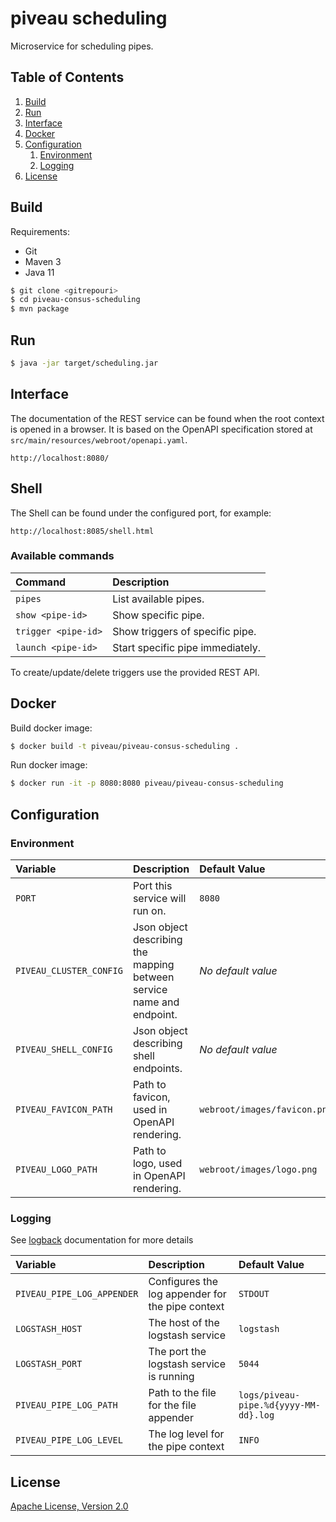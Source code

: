 # piveau scheduling
Microservice for scheduling pipes.

## Table of Contents
1. [Build](#build)
1. [Run](#run)
1. [Interface](#interface)
1. [Docker](#docker)
1. [Configuration](#configuration)
    1. [Environment](#environment)
    1. [Logging](#logging)
1. [License](#license)

## Build
Requirements:
 * Git
 * Maven 3
 * Java 11

```bash
$ git clone <gitrepouri>
$ cd piveau-consus-scheduling
$ mvn package
```

## Run

```bash
$ java -jar target/scheduling.jar
```

## Interface

The documentation of the REST service can be found when the root context is opened in a browser. It is based on the OpenAPI specification stored at `src/main/resources/webroot/openapi.yaml`.

```
http://localhost:8080/
```

## Shell

The Shell can be found under the configured port, for example:

```
http://localhost:8085/shell.html
```

### Available commands

| Command | Description | 
| :--- | :--- | 
| `pipes` | List available pipes. | 
| `show <pipe-id>` | Show specific pipe. | 
| `trigger <pipe-id>` | Show triggers of specific pipe. | 
| `launch <pipe-id>` | Start specific pipe immediately. | 

To create/update/delete triggers use the provided REST API.


## Docker

Build docker image:
```bash
$ docker build -t piveau/piveau-consus-scheduling .
```

Run docker image:
```bash
$ docker run -it -p 8080:8080 piveau/piveau-consus-scheduling
```

## Configuration

### Environment
| Variable| Description | Default Value |
| :--- | :--- | :--- |
| `PORT` | Port this service will run on. | `8080` |
| `PIVEAU_CLUSTER_CONFIG` | Json object describing the mapping between service name and endpoint. | _No default value_ |
| `PIVEAU_SHELL_CONFIG` | Json object describing shell endpoints. | _No default value_ |
| `PIVEAU_FAVICON_PATH` | Path to favicon, used in OpenAPI rendering. | `webroot/images/favicon.png` |
| `PIVEAU_LOGO_PATH` | Path to logo, used in OpenAPI rendering. | `webroot/images/logo.png` |

### Logging
See [logback](https://logback.qos.ch/documentation.html) documentation for more details

| Variable| Description | Default Value |
| :--- | :--- | :--- |
| `PIVEAU_PIPE_LOG_APPENDER` | Configures the log appender for the pipe context | `STDOUT` |
| `LOGSTASH_HOST`            | The host of the logstash service | `logstash` |
| `LOGSTASH_PORT`            | The port the logstash service is running | `5044` |
| `PIVEAU_PIPE_LOG_PATH`     | Path to the file for the file appender | `logs/piveau-pipe.%d{yyyy-MM-dd}.log` |
| `PIVEAU_PIPE_LOG_LEVEL`    | The log level for the pipe context | `INFO` |

## License

[Apache License, Version 2.0](LICENSE.md)
